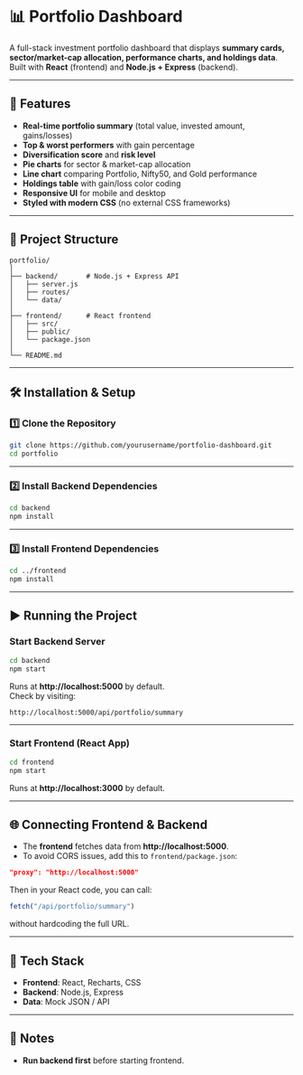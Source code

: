 # 📊 Portfolio Dashboard

A full-stack investment portfolio dashboard that displays **summary cards, sector/market-cap allocation, performance charts, and holdings data**.  
Built with **React** (frontend) and **Node.js + Express** (backend).

---

## 🚀 Features
- **Real-time portfolio summary** (total value, invested amount, gains/losses)
- **Top & worst performers** with gain percentage
- **Diversification score** and **risk level**
- **Pie charts** for sector & market-cap allocation
- **Line chart** comparing Portfolio, Nifty50, and Gold performance
- **Holdings table** with gain/loss color coding
- **Responsive UI** for mobile and desktop
- **Styled with modern CSS** (no external CSS frameworks)

---

## 📂 Project Structure
```
portfolio/
│
├── backend/       # Node.js + Express API
│   ├── server.js
│   ├── routes/
│   └── data/
│
├── frontend/      # React frontend
│   ├── src/
│   ├── public/
│   └── package.json
│
└── README.md
```

---

## 🛠️ Installation & Setup

### 1️⃣ Clone the Repository
```bash
git clone https://github.com/yourusername/portfolio-dashboard.git
cd portfolio
```

---

### 2️⃣ Install Backend Dependencies
```bash
cd backend
npm install
```

---

### 3️⃣ Install Frontend Dependencies
```bash
cd ../frontend
npm install
```

---

## ▶️ Running the Project

### **Start Backend Server**
```bash
cd backend
npm start
```
Runs at **http://localhost:5000** by default.  
Check by visiting:  
```
http://localhost:5000/api/portfolio/summary
```

---

### **Start Frontend (React App)**
```bash
cd frontend
npm start
```
Runs at **http://localhost:3000** by default.  

---

## 🌐 Connecting Frontend & Backend

- The **frontend** fetches data from **http://localhost:5000**.
- To avoid CORS issues, add this to `frontend/package.json`:
```json
"proxy": "http://localhost:5000"
```
Then in your React code, you can call:
```js
fetch("/api/portfolio/summary")
```
without hardcoding the full URL.

---


## 🧩 Tech Stack
- **Frontend**: React, Recharts, CSS
- **Backend**: Node.js, Express
- **Data**: Mock JSON / API

---

## 📌 Notes
- **Run backend first** before starting frontend.
